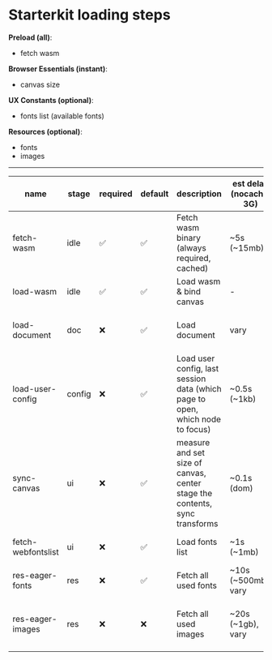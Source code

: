 # Starterkit loading steps

**Preload (all)**:

- fetch wasm

**Browser Essentials (instant)**:

- canvas size

**UX Constants (optional)**:

- fonts list (available fonts)

**Resources (optional)**:

- fonts
- images

---

| name               | stage  | required | default | description                                                                   | est delay (nocache, 3G) | notes                                |
| ------------------ | ------ | -------- | ------- | ----------------------------------------------------------------------------- | ----------------------- | ------------------------------------ |
| fetch-wasm         | idle   | ✅       | ✅      | Fetch wasm binary (always required, cached)                                   | ~5s (~15mb)             | required                             |
| load-wasm          | idle   | ✅       | ✅      | Load wasm & bind canvas                                                       | -                       | required                             |
| load-document      | doc    | ❌       | ✅      | Load document                                                                 | vary                    | required for reasonable UX           |
| load-user-config   | config | ❌       | ✅      | Load user config, last session data (which page to open, which node to focus) | ~0.5s (~1kb)            | good to have, no cost                |
| sync-canvas        | ui     | ❌       | ✅      | measure and set size of canvas, center stage the contents, sync transforms    | ~0.1s (dom)             | required for reasonable UX           |
| fetch-webfontslist | ui     | ❌       | ✅      | Load fonts list                                                               | ~1s (~1mb)              | required. fonts won't load           |
| res-eager-fonts    | res    | ❌       | ✅      | Fetch all used fonts                                                          | ~10s (~500mb), vary     | required. fonts will fallback        |
| res-eager-images   | res    | ❌       | ❌      | Fetch all used images                                                         | ~20s (~1gb), vary       | not required. image flicker expected |
